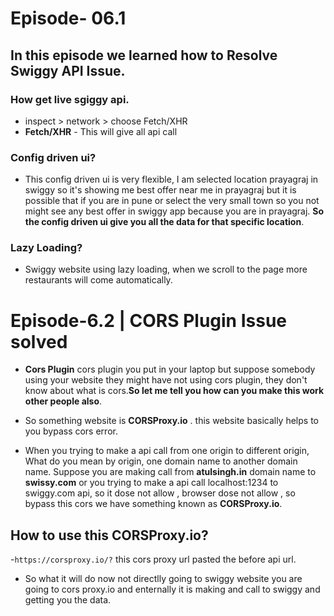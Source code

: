 # Episode- 06.1

## In this episode we learned how to Resolve Swiggy API Issue.

### How get live sgiggy api.

- inspect > network > choose Fetch/XHR
- **Fetch/XHR** - This will give all api call

### Config driven ui?

- This config driven ui is very flexible, I am selected location prayagraj in swiggy so it's showing me best offer near me in prayagraj but it is possible that if you are in pune or select the very small town so you not might see any best offer in swiggy app because you are in prayagraj. **So the config driven ui give you all the data for that specific location**.

### Lazy Loading?

- Swiggy website using lazy loading, when we scroll to the page more restaurants will come automatically.

# Episode-6.2 | CORS Plugin Issue solved

- **Cors Plugin** cors plugin you put in your laptop but suppose somebody using your website they might have not using cors plugin, they don't know about what is cors.**So let me tell you how can you make this work other people also**.

- So something website is **CORSProxy.io** . this website basically helps to you bypass cors error.

- When you trying to make a api call from one origin to different origin, What do you mean by origin, one domain name to another domain name. Suppose you are making call from **atulsingh.in** domain name to **swissy.com** or you trying to make a api call localhost:1234 to swiggy.com api, so it dose not allow , browser dose not allow , so bypass this cors we have something known as **CORSProxy.io**.

## How to use this CORSProxy.io?

-`https://corsproxy.io/?` this cors proxy url pasted the before api url.

- So what it will do now not directlly going to swiggy website you are going to cors proxy.io and enternally
  it is making and call to swiggy and getting you the data.
